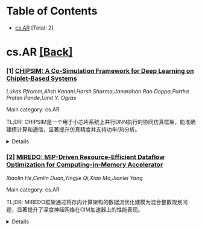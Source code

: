 <div id=toc></div>

# Table of Contents

- [cs.AR](#cs.AR) [Total: 2]


<div id='cs.AR'></div>

# cs.AR [[Back]](#toc)

### [1] [CHIPSIM: A Co-Simulation Framework for Deep Learning on Chiplet-Based Systems](https://arxiv.org/abs/2510.25958)
*Lukas Pfromm,Alish Kanani,Harsh Sharma,Janardhan Rao Doppa,Partha Pratim Pande,Umit Y. Ogras*

Main category: cs.AR

TL;DR: CHIPSIM是一个用于小芯片系统上并行DNN执行的协同仿真框架，能准确建模计算和通信，显著提升仿真精度并支持功率/热分析。


<details>
  <summary>Details</summary>
Motivation: 传统单片芯片因制造良率问题无法满足数据密集型应用需求，小芯片架构提供了可扩展解决方案，但现有仿真方法缺乏准确性、速度和灵活性。

Method: 开发CHIPSIM协同仿真框架，同时建模计算和通信，准确捕捉网络争用和流水线效应，并以微秒级粒度分析小芯片和互连网络的功耗。

Result: 在均匀/非均匀小芯片和不同互连网络架构上的广泛评估显示，该框架具有多功能性，精度提升高达340%，并具备功率/热分析能力。

Conclusion: CHIPSIM为小芯片系统提供了快速准确的仿真解决方案，能够有效支持并行DNN执行的性能评估和热管理。

Abstract: Due to reduced manufacturing yields, traditional monolithic chips cannot keep
up with the compute, memory, and communication demands of data-intensive
applications, such as rapidly growing deep neural network (DNN) models.
Chiplet-based architectures offer a cost-effective and scalable solution by
integrating smaller chiplets via a network-on-interposer (NoI). Fast and
accurate simulation approaches are critical to unlocking this potential, but
existing methods lack the required accuracy, speed, and flexibility. To address
this need, this work presents CHIPSIM, a comprehensive co-simulation framework
designed for parallel DNN execution on chiplet-based systems. CHIPSIM
concurrently models computation and communication, accurately capturing network
contention and pipelining effects that conventional simulators overlook.
Furthermore, it profiles the chiplet and NoI power consumptions at microsecond
granularity for precise transient thermal analysis. Extensive evaluations with
homogeneous/heterogeneous chiplets and different NoI architectures demonstrate
the framework's versatility, up to 340% accuracy improvement, and power/thermal
analysis capability.

</details>


### [2] [MIREDO: MIP-Driven Resource-Efficient Dataflow Optimization for Computing-in-Memory Accelerator](https://arxiv.org/abs/2510.26463)
*Xiaolin He,Cenlin Duan,Yingjie Qi,Xiao Ma,Jianlei Yang*

Main category: cs.AR

TL;DR: MIREDO框架通过将存内计算架构的数据流优化建模为混合整数规划问题，显著提升了深度神经网络在CIM加速器上的性能表现。


<details>
  <summary>Details</summary>
Motivation: 存内计算架构虽然能缓解数据移动瓶颈，但由于设计空间庞大和架构约束严格，现有优化方法难以充分利用CIM加速器的潜力，导致理论效率与实际系统效率之间存在明显差距。

Method: 提出MIREDO框架，采用分层硬件抽象和解析延迟模型来准确反映CIM系统中的复杂数据传输行为，将数据流优化建模为混合整数规划问题，联合建模工作负载特性、数据流策略和CIM特定约束。

Result: 评估结果显示MIREDO显著提升了性能，在各种DNN模型和硬件设置下实现了最高3.2倍的性能改进。

Conclusion: MIREDO通过系统化的数据流优化方法，有效解决了CIM架构中的数据流优化挑战，显著提升了系统级效率。

Abstract: Computing-in-Memory (CIM) architectures have emerged as a promising solution
for accelerating Deep Neural Networks (DNNs) by mitigating data movement
bottlenecks. However, realizing the potential of CIM requires specialized
dataflow optimizations, which are challenged by an expansive design space and
strict architectural constraints. Existing optimization approaches often fail
to fully exploit CIM accelerators, leading to noticeable gaps between
theoretical and actual system-level efficiency. To address these limitations,
we propose the MIREDO framework, which formulates dataflow optimization as a
Mixed-Integer Programming (MIP) problem. MIREDO introduces a hierarchical
hardware abstraction coupled with an analytical latency model designed to
accurately reflect the complex data transfer behaviors within CIM systems. By
jointly modeling workload characteristics, dataflow strategies, and
CIM-specific constraints, MIREDO systematically navigates the vast design space
to determine the optimal dataflow configurations. Evaluation results
demonstrate that MIREDO significantly enhances performance, achieving up to
$3.2\times$ improvement across various DNN models and hardware setups.

</details>
